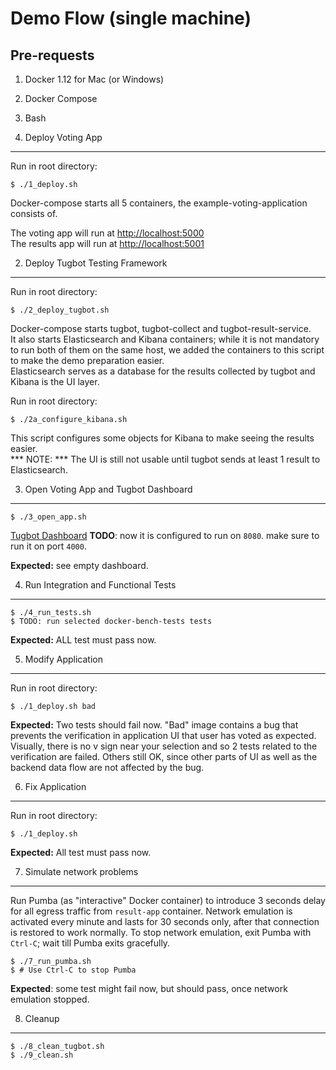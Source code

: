 Demo Flow (single machine)
=========

Pre-requests
------------

1. Docker 1.12 for Mac (or Windows)
2. Docker Compose
3. Bash


1. Deploy Voting App 
----

Run in root directory: 

    $ ./1_deploy.sh
	
Docker-compose starts all 5 containers, the example-voting-application consists of.

The voting app will run at [http://localhost:5000](http://localhost:5000)  
The results app will run at [http://localhost:5001](http://localhost:5001)

2. Deploy Tugbot Testing Framework
----

Run in root directory:

    $ ./2_deploy_tugbot.sh

Docker-compose starts tugbot, tugbot-collect and tugbot-result-service.  
It also starts Elasticsearch and Kibana containers; while it is not mandatory to run both of them on the same host, we added the containers to this script to make the demo preparation easier.  
Elasticsearch serves as a database for the results collected by tugbot and Kibana is the UI layer.

Run in root directory:

    $ ./2a_configure_kibana.sh

This script configures some objects for Kibana to make seeing the results easier.  
*** NOTE: *** The UI is still not usable until tugbot sends at least 1 result to Elasticsearch.

3. Open Voting App and Tugbot Dashboard
----

    $ ./3_open_app.sh

[Tugbot Dashboard](http://localhost:8080) **TODO**: now it is configured to run on `8080`. make sure to run it on port `4000`.

**Expected:** see empty dashboard.

4. Run Integration and Functional Tests
----
    
    $ ./4_run_tests.sh
    $ TODO: run selected docker-bench-tests tests

**Expected:** ALL test must pass now.

5. Modify Application
----

Run in root directory:
 
    $ ./1_deploy.sh bad
	
**Expected:** Two tests should fail now. "Bad" image contains a bug that prevents the verification in application UI that user has voted as expected. Visually, there is no v sign near your selection and so 2 tests related to the verification are failed. Others still OK, since other parts of UI as well as the backend data flow are not affected by the bug.

6. Fix Application
----

Run in root directory:
 
    $ ./1_deploy.sh

**Expected:** All test must pass now.

7. Simulate network problems
----

Run Pumba (as "interactive" Docker container) to introduce 3 seconds delay for all egress traffic from `result-app` container. Network emulation is activated every minute and lasts for 30 seconds only, after that connection is restored to work normally.
To stop network emulation, exit Pumba with `Ctrl-C`; wait till Pumba exits gracefully.

    $ ./7_run_pumba.sh
    $ # Use Ctrl-C to stop Pumba

**Expected**: some test might fail now, but should pass, once network emulation stopped.

8. Cleanup
----
    $ ./8_clean_tugbot.sh
    $ ./9_clean.sh
